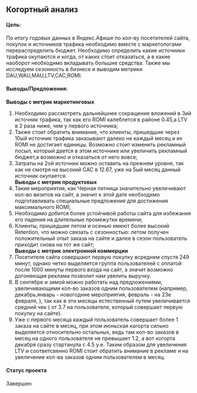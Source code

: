 ## Когортный анализ

#### Цель:
По итогу годовых данных в Яндекс.Афише по кол-ву посетителей сайта, покупок и источников трафика необходимо вместе с маркетологами перераспределить бюджет. Необходимо определить какие источники трафика окупаются и когда, от каких стоит отказаться, а в какие наоборот необходимо вкладывать большие средства. Также мы исследуем сезонность в бизнесе и выводим метрики DAU,WAU,MAU,LTV,CAC,ROMI.

#### Выводы/Предложения:
**Выводы с метрик маркетинговых**  
1. Необходимо рассмотреть дальнейшнее сокращение вложений в 3ий источник трафика, так как его ROMI калеблется в районе 0.45,а LTV в 2 раза ниже, чем у первого источника;
2. Также стоит обратить внимание, что клиенты, пришедшие через 10ый источник трафика заказывают далеко не каждый месяц и их ROMI не достигает единицы. Возможно стоит изменить рекламный посыл, который дается в этом источнике или увеличить рекламный бюджет,а возможно и  отказаться от него вовсе;
3. Затраты на 2ой источник можно оставить на прежнем уровне, так как не смотря на высокий CAC в 12.67, уже на 5ый месяц данный источник окупается.   
**Выводы с метрик продуктовых**  
1. Такие мероприятия, как Черная пятница значительно увеличивают кол-во визитов на сайт, а значит к этой дате необходимо подготавливать специальные предложения для достижения максимального ROMI;  
2. Необходимо добится более устойчивой работы сайта для избежания его падения на длительные промежутки времени;  
3. Клиенты, пришедшие летом и осенью имеют более высокий Retention, что можно связать с сезонностью: летом получен положительный опыт заказа на сайте и далее в сезон пользователь приходит снова на тот же сайт;    
**Выводы с метрик электронной коммерции**    
1. Посетителя сайта совершают первую покупку всреднем спустя 249 минут, однако четко выделяется группа пользователей с оплатой после 1000 минуты первого входа на сайт,  а значит возможно  догоняющая реклама позволит нам увелить выручку. 
2. В сентябре и зимой можно работать над предложениями, увеличивающими кол-во заказов одним пользователем (например, декабрь,январь - новогодние мероприятия, февраль - на 23е февраля, ), так как в эти месяцы естественный путем увеличивается средний чек ( от 3.7 на пользователя, который совершает первую покупку на сайте).
3. Уже с первого месяца каждый пользователь совершает более 1 заказа на сайте в месяц, при этом июньская кагорта сильно выделяется относительно остальных, ведь там кол-во заказов в месяц на одного пользователя не превышает 1.2, а вот когорта декабря сразу стартанула с 4.5 у.е. Таким образом для увеличения LTV и соответсвенно ROMI стоит обратить внимание в рекламе и на увеличение кол-ва заказов одним пользователем в месяц.

#### Статус проекта
Завершен
